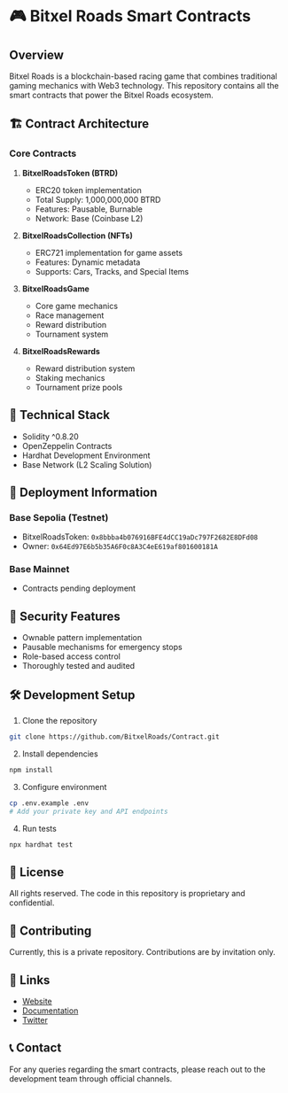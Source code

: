 # 🎮 Bitxel Roads Smart Contracts

## Overview
Bitxel Roads is a blockchain-based racing game that combines traditional gaming mechanics with Web3 technology. This repository contains all the smart contracts that power the Bitxel Roads ecosystem.

## 🏗 Contract Architecture

### Core Contracts
1. **BitxelRoadsToken (BTRD)**
   - ERC20 token implementation
   - Total Supply: 1,000,000,000 BTRD
   - Features: Pausable, Burnable
   - Network: Base (Coinbase L2)

2. **BitxelRoadsCollection (NFTs)**
   - ERC721 implementation for game assets
   - Features: Dynamic metadata
   - Supports: Cars, Tracks, and Special Items

3. **BitxelRoadsGame**
   - Core game mechanics
   - Race management
   - Reward distribution
   - Tournament system

4. **BitxelRoadsRewards**
   - Reward distribution system
   - Staking mechanics
   - Tournament prize pools

## 🔧 Technical Stack
- Solidity ^0.8.20
- OpenZeppelin Contracts
- Hardhat Development Environment
- Base Network (L2 Scaling Solution)

## 🚀 Deployment Information

### Base Sepolia (Testnet)
- BitxelRoadsToken: `0x8bbba4b076916BFE4dCC19aDc797F2682E8DFd08`
- Owner: `0x64Ed97E6b5b35A6F0c8A3C4eE619af801600181A`

### Base Mainnet
- Contracts pending deployment

## 🔐 Security Features
- Ownable pattern implementation
- Pausable mechanisms for emergency stops
- Role-based access control
- Thoroughly tested and audited

## 🛠 Development Setup

1. Clone the repository
```bash
git clone https://github.com/BitxelRoads/Contract.git
```

2. Install dependencies
```bash
npm install
```

3. Configure environment
```bash
cp .env.example .env
# Add your private key and API endpoints
```

4. Run tests
```bash
npx hardhat test
```

## 📜 License
All rights reserved. The code in this repository is proprietary and confidential.

## 🤝 Contributing
Currently, this is a private repository. Contributions are by invitation only.

## 🔗 Links
- [Website](https://bitxelroads.com)
- [Documentation](https://docs.bitxelroads.com)
- [Twitter](https://twitter.com/BitxelRoads)

## 📞 Contact
For any queries regarding the smart contracts, please reach out to the development team through official channels.
